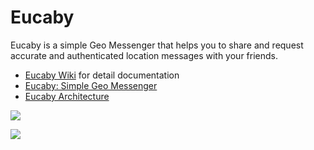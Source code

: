 
Eucaby
======

Eucaby is a simple Geo Messenger that helps you to share and request accurate and authenticated location messages with your friends.

* [Eucaby Wiki](https://github.com/dexity/eucaby/wiki) for detail documentation
* [Eucaby: Simple Geo Messenger](http://www.surfingbits.com/blog/2015/eucaby-geo-messenger/)
* [Eucaby Architecture](http://www.surfingbits.com/blog/2015/eucaby-architecture/)

![](http://www.surfingbits.com/img/eucaby_messenger/request.png)

![](http://www.surfingbits.com/img/eucaby_architecture/architecture.png)

